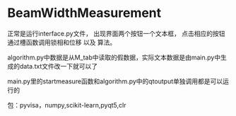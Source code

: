 # BeamWidthMeasurement
正常是运行interface.py文件，
出现界面两个按钮一个文本框，
点击相应的按钮通过槽函数调用锁相和位移 以及 算法。

algorithm.py中数据是从M_tab中读取的假数据，实际文本数据是由main.py中生成的data.txt文件改一下就可以了

main.py里的startmeasure函数和algorithm.py中的qtoutput单独调用都是可以运行的

包：pyvisa，numpy,scikit-learn,pyqt5,clr
